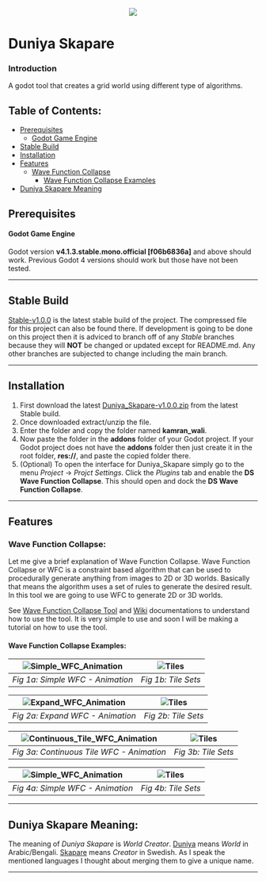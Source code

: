 <p align="center"><img src="https://imgur.com/yX8oJXm.png"></p>

# Duniya Skapare

### Introduction
A godot tool that creates a grid world using different type of algorithms.

## Table of Contents:
- [Prerequisites](#prerequisites)
  - [Godot Game Engine](#godot-game-engine)
- [Stable Build](#stable-build)
- [Installation](#installation)
- [Features](#features)
  - [Wave Function Collapse](#wave-function-collapse)
    - [Wave Function Collapse Examples](#wave-function-collapse-examples)
- [Duniya Skapare Meaning](#duniya-skapare-meaning)

## Prerequisites
#### Godot Game Engine
Godot version **v4.1.3.stable.mono.official [f06b6836a]** and above should work. Previous Godot 4 versions should work but those have not been tested.
***
## Stable Build
[Stable-v1.0.0](https://github.com/deadlykam/Duniya_Skapare/tree/Stable-v1.0.0) is the latest stable build of the project. The compressed file for this project can also be found there. If development is going to be done on this project then it is adviced to branch off of any _Stable_ branches because they will **NOT** be changed or updated except for README.md. Any other branches are subjected to change including the main branch.
***
## Installation
1. First download the latest [Duniya_Skapare-v1.0.0.zip](https://github.com/deadlykam/Duniya_Skapare/releases/tag/v1.0.0) from the latest Stable build.
2. Once downloaded extract/unzip the file.
3. Enter the folder and copy the folder named **kamran_wali**.
4. Now paste the folder in the **addons** folder of your Godot project. If your Godot project does not have the **addons** folder then just create it in the root folder, **res://**, and paste the copied folder there.
5. (Optional) To open the interface for Duniya_Skapare simply go to the menu _Project_ -> _Projct Settings_. Click the _Plugins_ tab and enable the **DS Wave Function Collapse**. This should open and dock the **DS Wave Function Collapse**.
***
## Features
### Wave Function Collapse:
Let me give a brief explanation of Wave Function Collapse. Wave Function Collapse or WFC is a constraint based algorithm that can be used to procedurally generate anything from images to 2D or 3D worlds. Basically that means the algorithm uses a set of rules to generate the desired result. In this tool we are going to use WFC to generate 2D or 3D worlds.

See [Wave Function Collapse Tool](https://github.com/deadlykam/Duniya_Skapare/wiki/Wave-Function-Collapse-Tool) and [Wiki](https://github.com/deadlykam/Duniya_Skapare/wiki) documentations to understand how to use the tool. It is very simple to use and soon I will be making a tutorial on how to use the tool.

#### Wave Function Collapse Examples:
| ![Simple_WFC_Animation](https://imgur.com/ut4uUWh.gif) | ![Tiles](https://imgur.com/yMyUTXS.png) |
|:--:|:--:|
| *Fig 1a: Simple WFC - Animation* | *Fig 1b: Tile Sets* |

| ![Expand_WFC_Animation](https://imgur.com/Nq0OSUA.gif) | ![Tiles](https://imgur.com/yMyUTXS.png) |
|:--:|:--:|
| *Fig 2a: Expand WFC - Animation* | *Fig 2b: Tile Sets* |

| ![Continuous_Tile_WFC_Animation](https://imgur.com/4VHxug0.gif) | ![Tiles](https://imgur.com/oxMiJAU.png) |
|:--:|:--:|
| *Fig 3a: Continuous Tile WFC - Animation* | *Fig 3b: Tile Sets* |

| ![Simple_WFC_Animation](https://imgur.com/6lYrHWm.gif) | ![Tiles](https://imgur.com/LNf4oaW.png) |
|:--:|:--:|
| *Fig 4a: Simple WFC - Animation* | *Fig 4b: Tile Sets* |
***
## Duniya Skapare Meaning:
The meaning of _Duniya Skapare_ is _World Creator_. [Duniya](https://en.wikipedia.org/wiki/Dunya#:~:text=%22Dunya%22%20is%20an%20Arabic%20word,%2C%20this%20world%20here%20below%22.) means _World_ in Arabic/Bengali. [Skapare](https://dictionary.cambridge.org/dictionary/swedish-english/skapare) means _Creator_ in Swedish. As I speak the mentioned languages I thought about merging them to give a unique name.
***
